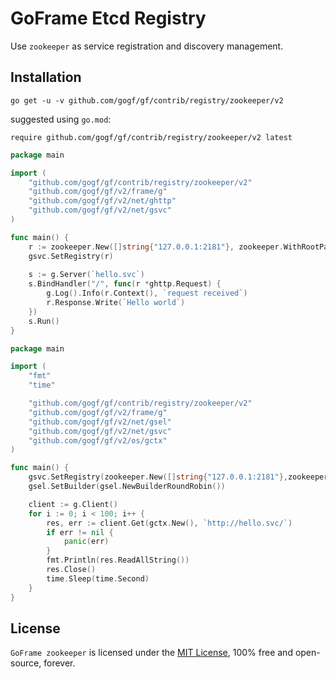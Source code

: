 # GoFrame Etcd Registry

Use `zookeeper` as service registration and discovery management.

## Installation
```
go get -u -v github.com/gogf/gf/contrib/registry/zookeeper/v2
```
suggested using `go.mod`:
```
require github.com/gogf/gf/contrib/registry/zookeeper/v2 latest
```

```go
package main

import (
	"github.com/gogf/gf/contrib/registry/zookeeper/v2"
	"github.com/gogf/gf/v2/frame/g"
	"github.com/gogf/gf/v2/net/ghttp"
	"github.com/gogf/gf/v2/net/gsvc"
)

func main() {
	r := zookeeper.New([]string{"127.0.0.1:2181"}, zookeeper.WithRootPath("/gogf"))
	gsvc.SetRegistry(r)
	
	s := g.Server(`hello.svc`)
	s.BindHandler("/", func(r *ghttp.Request) {
		g.Log().Info(r.Context(), `request received`)
		r.Response.Write(`Hello world`)
	})
	s.Run()
}
```

```go
package main

import (
	"fmt"
	"time"

	"github.com/gogf/gf/contrib/registry/zookeeper/v2"
	"github.com/gogf/gf/v2/frame/g"
	"github.com/gogf/gf/v2/net/gsel"
	"github.com/gogf/gf/v2/net/gsvc"
	"github.com/gogf/gf/v2/os/gctx"
)

func main() {
	gsvc.SetRegistry(zookeeper.New([]string{"127.0.0.1:2181"},zookeeper.WithRootPath("/gogf")))
	gsel.SetBuilder(gsel.NewBuilderRoundRobin())

	client := g.Client()
	for i := 0; i < 100; i++ {
		res, err := client.Get(gctx.New(), `http://hello.svc/`)
		if err != nil {
			panic(err)
		}
		fmt.Println(res.ReadAllString())
		res.Close()
		time.Sleep(time.Second)
	}
}
```

## License

`GoFrame zookeeper` is licensed under the [MIT License](../../../LICENSE), 100% free and open-source, forever.

